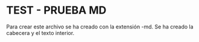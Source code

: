 # TEST - PRUEBA MD
Para crear este archivo se ha creado con la extensión -md. Se ha creado la cabecera y el texto interior.